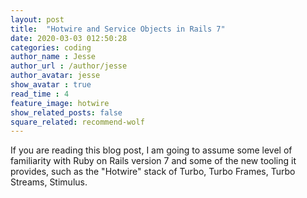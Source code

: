 ```yaml
---
layout: post
title:  "Hotwire and Service Objects in Rails 7"
date: 2020-03-03 012:50:28
categories: coding
author_name : Jesse
author_url : /author/jesse
author_avatar: jesse
show_avatar : true
read_time : 4
feature_image: hotwire
show_related_posts: false
square_related: recommend-wolf
---
```


If you are reading this blog post, I am going to assume some level of familiarity with Ruby on Rails version 7 and some of the new tooling it provides, such as the "Hotwire" stack of Turbo, Turbo Frames, Turbo Streams, Stimulus.



